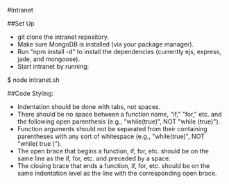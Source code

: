#Intranet

##Set Up
  * git clone the intranet repository.
  * Make sure MongoDB is installed (via your package manager).
  * Run "npm install -d" to install the dependencies (currently ejs, express,
  jade, and mongoose).
  * Start intranet by running:

  $ node intranet.sh



##Code Styling:
  * Indentation should be done with tabs, not spaces.
  * There should be no space between a function name, "if," "for," etc. and the
  following open parenthesis (e.g., "while(true)", NOT "while (true)").
  * Function arguments should not be separated from their containing parentheses
  with any sort of whitespace (e.g., "while(true)", NOT "while( true )").
  * The open brace that begins a function, if, for, etc. should be on the same
  line as the if, for, etc. and preceded by a space.
  * The closing brace that ends a function, if, for, etc. should be on the same
  indentation level as the line with the corresponding open brace.
